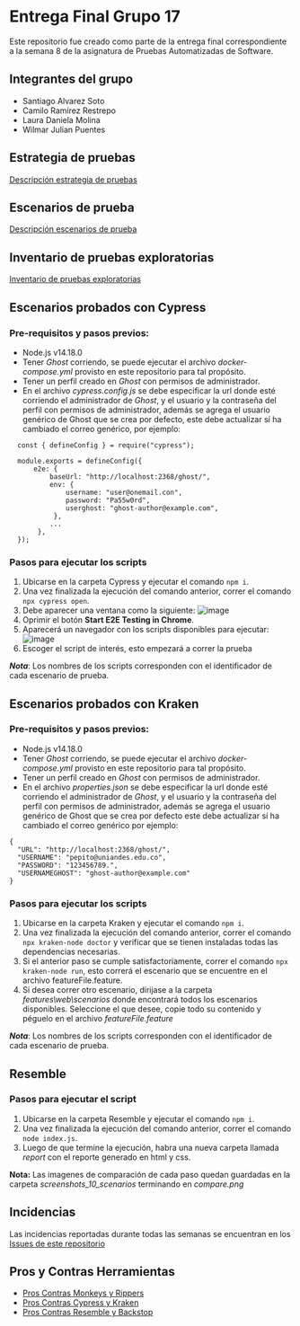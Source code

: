 # Entrega Final Grupo 17
Este repositorio fue creado como parte de la entrega final correspondiente a la semana 8 de la asignatura de Pruebas Automatizadas de Software.

## Integrantes del grupo
- Santiago Alvarez Soto
- Camilo Ramírez Restrepo
- Laura Daniela Molina
- Wilmar Julian Puentes

## Estrategia de pruebas
[Descripción estrategia de pruebas](https://uniandes-my.sharepoint.com/:b:/g/personal/ld_molina11_uniandes_edu_co/EXYr0I2asqNLvONfTxp8EfUBfrV_AEsYyJF86gRn39Zu8g?e=gmMjmv)

## Escenarios de prueba
[Descripción escenarios de prueba](https://uniandes-my.sharepoint.com/:x:/g/personal/ld_molina11_uniandes_edu_co/EUdX2KsR3UZDpTIqupXYO5cBGmvNQl2Q_Eo-zvmvZsDRUw?e=Aapmsy)

## Inventario de pruebas exploratorias
[Inventario de pruebas exploratorias](https://uniandes-my.sharepoint.com/:x:/g/personal/ld_molina11_uniandes_edu_co/EdykaS6sWEBMncg_LbI8YDgB2EKcRVVPtiKevkCxR7o3iA?e=C9hxwB)

## Escenarios probados con Cypress
### Pre-requisitos y pasos previos:
- Node.js v14.18.0
- Tener *Ghost* corriendo, se puede ejecutar el archivo *docker-compose.yml* provisto en este repositorio para tal propósito.
- Tener un perfil creado en *Ghost* con permisos de administrador.
- En el archivo *cypress.config.js* se debe especificar la url donde esté corriendo el administrador de *Ghost*, y el usuario y la contraseña del perfil con permisos de administrador, además se agrega el usuario genérico de Ghost que se crea por defecto, este debe actualizar sí ha cambiado el correo genérico, por ejemplo:

~~~
  const { defineConfig } = require("cypress");

  module.exports = defineConfig({
      e2e: {
          baseUrl: "http://localhost:2368/ghost/",
          env: {
              username: "user@onemail.con",
              password: "Pa55w0rd",
              userghost: "ghost-author@example.com",
           },
          ...
       },
  });
~~~

### Pasos para ejecutar los scripts
1. Ubicarse en la carpeta Cypress y ejecutar el comando `npm i`.
2. Una vez finalizada la ejecución del comando anterior, correr el comando `npx cypress open`.
3. Debe aparecer una ventana como la siguiente:
   ![image](https://user-images.githubusercontent.com/17149432/236364140-09b8c0e1-d937-4b30-a6cf-1ed9caf925f2.png)
4. Oprimir el botón **Start E2E Testing in Chrome**.
5. Aparecerá un navegador con los scripts disponibles para ejecutar:
   ![image](https://user-images.githubusercontent.com/17149432/236364324-ae425d21-29e6-4c9b-bf31-2ced190cc312.png)
6. Escoger el script de interés, esto empezará a correr la prueba

**_Nota_**: Los nombres de los scripts corresponden con el identificador de cada escenario de prueba.

## Escenarios probados con Kraken
### Pre-requisitos y pasos previos:
- Node.js v14.18.0
- Tener *Ghost* corriendo, se puede ejecutar el archivo *docker-compose.yml* provisto en este repositorio para tal propósito.
- Tener un perfil creado en *Ghost* con permisos de administrador.
- En el archivo *properties.json* se debe especificar la url donde esté corriendo el administrador de *Ghost*, y el usuario y la contraseña del perfil con permisos de administrador, además se agrega el usuario genérico de Ghost que se crea por defecto este debe actualizar sí ha cambiado el correo genérico  por ejemplo:
~~~
{
  "URL": "http://localhost:2368/ghost/",
  "USERNAME": "pepito@uniandes.edu.co",
  "PASSWORD": "123456789.",
  "USERNAMEGHOST": "ghost-author@example.com"
}
~~~
### Pasos para ejecutar los scripts
1. Ubicarse en la carpeta Kraken y ejecutar el comando `npm i`.
2. Una vez finalizada la ejecución del comando anterior, correr el comando `npx kraken-node doctor` y verificar que se tienen instaladas todas las dependencias necesarias.
3. Si el anterior paso se cumple satisfactoriamente, correr el comando `npx kraken-node run`, esto correrá el escenario que se encuentre en el archivo featureFile.feature.
4. Si desea correr otro escenario, dirijase a la carpeta *features\web\scenarios* donde encontrará todos los escenarios disponibles. Seleccione el que desee, copie todo su contenido y péguelo en el archivo *featureFile.feature*

**_Nota_**: Los nombres de los scripts corresponden con el identificador de cada escenario de prueba.

## Resemble
### Pasos para ejecutar el script
1. Ubicarse en la carpeta Resemble y ejecutar el comando `npm i`.
2. Una vez finalizada la ejecución del comando anterior, correr el comando `node index.js`.
3. Luego de que termine la ejecución, habra una nueva carpeta llamada _report_ con el reporte generado en html y css.

**Nota:** Las imagenes de comparación de cada paso quedan guardadas en la carpeta _screenshots_10_scenarios_ terminando en _compare.png_

## Incidencias
Las incidencias reportadas durante todas las semanas se encuentran en los [Issues de este repositorio](https://github.com/Molvilada/Entrega_Final_Grupo_17/issues)

## Pros y Contras Herramientas
- [Pros Contras Monkeys y Rippers](https://github.com/Molvilada/Entrega_Final_Grupo_17/wiki/Pros-Contras-Monkeys-y-Rippers)
- [Pros Contras Cypress y Kraken](https://github.com/Molvilada/Entrega_Final_Grupo_17/wiki/Pros-Contras-Cypress-y-Kraken)
- [Pros Contras Resemble y Backstop](https://github.com/Molvilada/Entrega_Final_Grupo_17/wiki/Pros-Contras-Resemble-y-Backstop)

